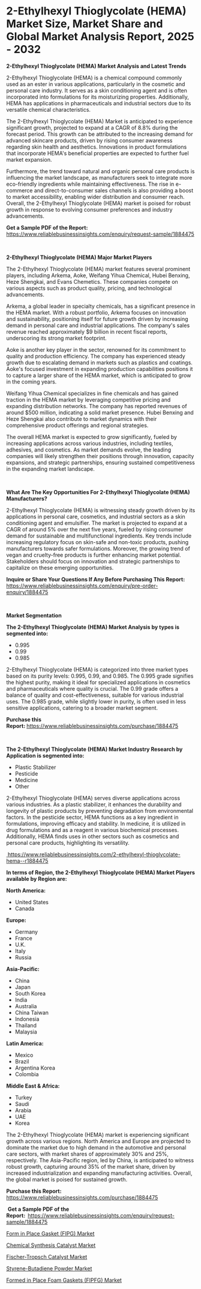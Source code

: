 <p><h1>2-Ethylhexyl Thioglycolate (HEMA) Market Size, Market Share and Global Market Analysis Report, 2025 - 2032</h1></p><p><strong>2-Ethylhexyl Thioglycolate (HEMA) Market Analysis and Latest Trends</strong></p>
<p><p>2-Ethylhexyl Thioglycolate (HEMA) is a chemical compound commonly used as an ester in various applications, particularly in the cosmetic and personal care industry. It serves as a skin conditioning agent and is often incorporated into formulations for its moisturizing properties. Additionally, HEMA has applications in pharmaceuticals and industrial sectors due to its versatile chemical characteristics.</p><p>The 2-Ethylhexyl Thioglycolate (HEMA) Market is anticipated to experience significant growth, projected to expand at a CAGR of 8.8% during the forecast period. This growth can be attributed to the increasing demand for advanced skincare products, driven by rising consumer awareness regarding skin health and aesthetics. Innovations in product formulations that incorporate HEMA's beneficial properties are expected to further fuel market expansion.</p><p>Furthermore, the trend toward natural and organic personal care products is influencing the market landscape, as manufacturers seek to integrate more eco-friendly ingredients while maintaining effectiveness. The rise in e-commerce and direct-to-consumer sales channels is also providing a boost to market accessibility, enabling wider distribution and consumer reach. Overall, the 2-Ethylhexyl Thioglycolate (HEMA) market is poised for robust growth in response to evolving consumer preferences and industry advancements.</p></p>
<p><strong>Get a Sample PDF of the Report:&nbsp;</strong> <a href="https://www.reliablebusinessinsights.com/enquiry/request-sample/1884475?utm_campaign=63&utm_medium=2&utm_source=Github&utm_content=ia&utm_term=04022025&utm_id=2-ethylhexyl-thioglycolate-hema">https://www.reliablebusinessinsights.com/enquiry/request-sample/1884475</a></p>
<p>&nbsp;</p>
<p><strong>2-Ethylhexyl Thioglycolate (HEMA) Major Market Players</strong></p>
<p><p>The 2-Ethylhexyl Thioglycolate (HEMA) market features several prominent players, including Arkema, Aoke, Weifang Yihua Chemical, Hubei Benxing, Heze Shengkai, and Evans Chemetics. These companies compete on various aspects such as product quality, pricing, and technological advancements.</p><p>Arkema, a global leader in specialty chemicals, has a significant presence in the HEMA market. With a robust portfolio, Arkema focuses on innovation and sustainability, positioning itself for future growth driven by increasing demand in personal care and industrial applications. The company's sales revenue reached approximately $9 billion in recent fiscal reports, underscoring its strong market footprint.</p><p>Aoke is another key player in the sector, renowned for its commitment to quality and production efficiency. The company has experienced steady growth due to escalating demand in markets such as plastics and coatings. Aoke's focused investment in expanding production capabilities positions it to capture a larger share of the HEMA market, which is anticipated to grow in the coming years.</p><p>Weifang Yihua Chemical specializes in fine chemicals and has gained traction in the HEMA market by leveraging competitive pricing and expanding distribution networks. The company has reported revenues of around $500 million, indicating a solid market presence. Hubei Benxing and Heze Shengkai also contribute to market dynamics with their comprehensive product offerings and regional strategies.</p><p>The overall HEMA market is expected to grow significantly, fueled by increasing applications across various industries, including textiles, adhesives, and cosmetics. As market demands evolve, the leading companies will likely strengthen their positions through innovation, capacity expansions, and strategic partnerships, ensuring sustained competitiveness in the expanding market landscape.</p></p>
<p>&nbsp;</p>
<p><strong>What Are The Key Opportunities For 2-Ethylhexyl Thioglycolate (HEMA) Manufacturers?</strong></p>
<p><p>2-Ethylhexyl Thioglycolate (HEMA) is witnessing steady growth driven by its applications in personal care, cosmetics, and industrial sectors as a skin conditioning agent and emulsifier. The market is projected to expand at a CAGR of around 5% over the next five years, fueled by rising consumer demand for sustainable and multifunctional ingredients. Key trends include increasing regulatory focus on skin-safe and non-toxic products, pushing manufacturers towards safer formulations. Moreover, the growing trend of vegan and cruelty-free products is further enhancing market potential. Stakeholders should focus on innovation and strategic partnerships to capitalize on these emerging opportunities.</p></p>
<p><strong>Inquire or Share Your Questions If Any Before Purchasing This Report:</strong> <a href="https://www.reliablebusinessinsights.com/enquiry/pre-order-enquiry/1884475?utm_campaign=63&utm_medium=2&utm_source=Github&utm_content=ia&utm_term=04022025&utm_id=2-ethylhexyl-thioglycolate-hema">https://www.reliablebusinessinsights.com/enquiry/pre-order-enquiry/1884475</a></p>
<p>&nbsp;</p>
<p><strong>Market Segmentation</strong></p>
<p><strong>The 2-Ethylhexyl Thioglycolate (HEMA) Market Analysis by types is segmented into:</strong></p>
<p><ul><li>0.995</li><li>0.99</li><li>0.985</li></ul></p>
<p><p>2-Ethylhexyl Thioglycolate (HEMA) is categorized into three market types based on its purity levels: 0.995, 0.99, and 0.985. The 0.995 grade signifies the highest purity, making it ideal for specialized applications in cosmetics and pharmaceuticals where quality is crucial. The 0.99 grade offers a balance of quality and cost-effectiveness, suitable for various industrial uses. The 0.985 grade, while slightly lower in purity, is often used in less sensitive applications, catering to a broader market segment.</p></p>
<p><strong>Purchase this Report:&nbsp;</strong><a href="https://www.reliablebusinessinsights.com/purchase/1884475?utm_campaign=63&utm_medium=2&utm_source=Github&utm_content=ia&utm_term=04022025&utm_id=2-ethylhexyl-thioglycolate-hema">https://www.reliablebusinessinsights.com/purchase/1884475</a></p>
<p>&nbsp;</p>
<p><strong>The 2-Ethylhexyl Thioglycolate (HEMA) Market Industry Research by Application is segmented into:</strong></p>
<p><ul><li>Plastic Stabilizer</li><li>Pesticide</li><li>Medicine</li><li>Other</li></ul></p>
<p><p>2-Ethylhexyl Thioglycolate (HEMA) serves diverse applications across various industries. As a plastic stabilizer, it enhances the durability and longevity of plastic products by preventing degradation from environmental factors. In the pesticide sector, HEMA functions as a key ingredient in formulations, improving efficacy and stability. In medicine, it is utilized in drug formulations and as a reagent in various biochemical processes. Additionally, HEMA finds uses in other sectors such as cosmetics and personal care products, highlighting its versatility.</p></p>
<p><a href="https://www.reliablebusinessinsights.com/2-ethylhexyl-thioglycolate-hema--r1884475?utm_campaign=63&utm_medium=2&utm_source=Github&utm_content=ia&utm_term=04022025&utm_id=2-ethylhexyl-thioglycolate-hema">&nbsp;https://www.reliablebusinessinsights.com/2-ethylhexyl-thioglycolate-hema--r1884475</a></p>
<p><strong>In terms of Region, the 2-Ethylhexyl Thioglycolate (HEMA) Market Players available by Region are:</strong></p>
<p>
    <p> <strong> North America: </strong>
        <ul>
            <li>United States</li>
            <li>Canada</li>
        </ul>
        </p> 
    <p> <strong> Europe: </strong>
        <ul>
            <li>Germany</li>
            <li>France</li>
            <li>U.K.</li>
            <li>Italy</li>
            <li>Russia</li>
        </ul>
        </p> 
    <p> <strong> Asia-Pacific: </strong>
        <ul>
            <li>China</li>
            <li>Japan</li>
            <li>South Korea</li>
            <li>India</li>
            <li>Australia</li>
            <li>China Taiwan</li>
            <li>Indonesia</li>
            <li>Thailand</li>
            <li>Malaysia</li>
        </ul>
        </p> 
    <p> <strong> Latin America: </strong>
        <ul>
            <li>Mexico</li>
            <li>Brazil</li>
            <li>Argentina Korea</li>
            <li>Colombia</li>
        </ul>
        </p> 
    <p> <strong> Middle East & Africa: </strong>
        <ul>
            <li>Turkey</li>
            <li>Saudi</li>
            <li>Arabia</li>
            <li>UAE</li>
            <li>Korea</li>
        </ul>
    </p>
    </p>
<p><p>The 2-Ethylhexyl Thioglycolate (HEMA) market is experiencing significant growth across various regions. North America and Europe are projected to dominate the market due to high demand in the automotive and personal care sectors, with market shares of approximately 30% and 25%, respectively. The Asia-Pacific region, led by China, is anticipated to witness robust growth, capturing around 35% of the market share, driven by increased industrialization and expanding manufacturing activities. Overall, the global market is poised for sustained growth.</p></p>
<p><strong>Purchase this Report: </strong><a href="https://www.reliablebusinessinsights.com/purchase/1884475?utm_campaign=63&utm_medium=2&utm_source=Github&utm_content=ia&utm_term=04022025&utm_id=2-ethylhexyl-thioglycolate-hema">https://www.reliablebusinessinsights.com/purchase/1884475</a></p>
<p>&nbsp;<strong>Get a Sample PDF of the Report:&nbsp;&nbsp;</strong><a href="https://www.reliablebusinessinsights.com/enquiry/request-sample/1884475?utm_campaign=63&utm_medium=2&utm_source=Github&utm_content=ia&utm_term=04022025&utm_id=2-ethylhexyl-thioglycolate-hema">https://www.reliablebusinessinsights.com/enquiry/request-sample/1884475</a></p>
<p><strong></strong></p>
<p><p><a href="https://github.com/ajayanhaizan/Market-Research-Report-List-1/blob/main/form-in-place-gasket-fipg-market.md?utm_campaign=63&utm_medium=2&utm_source=Github&utm_content=ia&utm_term=04022025&utm_id=2-ethylhexyl-thioglycolate-hema">Form in Place Gasket (FIPG) Market</a></p><p><a href="https://github.com/anuellaruska/Market-Research-Report-List-1/blob/main/chemical-synthesis-catalyst-market.md?utm_campaign=63&utm_medium=2&utm_source=Github&utm_content=ia&utm_term=04022025&utm_id=2-ethylhexyl-thioglycolate-hema">Chemical Synthesis Catalyst Market</a></p><p><a href="https://github.com/boyermaragaret8392/Market-Research-Report-List-1/blob/main/fischer-tropsch-catalyst-market.md?utm_campaign=63&utm_medium=2&utm_source=Github&utm_content=ia&utm_term=04022025&utm_id=2-ethylhexyl-thioglycolate-hema">Fischer-Tropsch Catalyst Market</a></p><p><a href="https://github.com/tselahiara/Market-Research-Report-List-1/blob/main/styrene-butadiene-powder-market.md?utm_campaign=63&utm_medium=2&utm_source=Github&utm_content=ia&utm_term=04022025&utm_id=2-ethylhexyl-thioglycolate-hema">Styrene-Butadiene Powder Market</a></p><p><a href="https://github.com/berbelsagwan/Market-Research-Report-List-1/blob/main/formed-in-place-foam-gaskets-fipfg-market.md?utm_campaign=63&utm_medium=2&utm_source=Github&utm_content=ia&utm_term=04022025&utm_id=2-ethylhexyl-thioglycolate-hema">Formed in Place Foam Gaskets (FIPFG) Market</a></p></p>